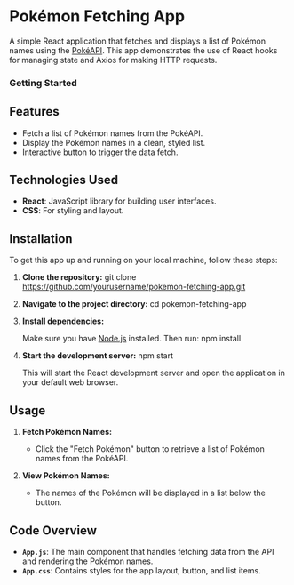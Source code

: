 # Pokémon Fetching App

A simple React application that fetches and displays a list of Pokémon names using the [PokéAPI](https://pokeapi.co). This app demonstrates the use of React hooks for managing state and Axios for making HTTP requests.
### Getting Started

## Features

- Fetch a list of Pokémon names from the PokéAPI.
- Display the Pokémon names in a clean, styled list.
- Interactive button to trigger the data fetch.

## Technologies Used

- **React**: JavaScript library for building user interfaces.
- **CSS**: For styling and layout.

## Installation

To get this app up and running on your local machine, follow these steps:

1. **Clone the repository:**
   git clone https://github.com/yourusername/pokemon-fetching-app.git

2. **Navigate to the project directory:**
   cd pokemon-fetching-app

3. **Install dependencies:**

   Make sure you have [Node.js](https://nodejs.org/) installed. Then run:
   npm install

4. **Start the development server:**
   npm start

   This will start the React development server and open the application in your default web browser.

## Usage

1. **Fetch Pokémon Names:**
   - Click the "Fetch Pokémon" button to retrieve a list of Pokémon names from the PokéAPI.

2. **View Pokémon Names:**
   - The names of the Pokémon will be displayed in a list below the button.

## Code Overview

- **`App.js`**: The main component that handles fetching data from the API and rendering the Pokémon names.
- **`App.css`**: Contains styles for the app layout, button, and list items.
